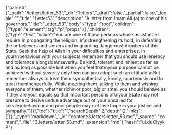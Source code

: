 {"parsed":{"_path":"/letters/letter_53","_dir":"letters","_draft":false,"_partial":false,"_locale":"","title":"Letter53","description":"A letter from Imam Ali (a) to one of his governors.","itle":"Letter_53","body":{"type":"root","children":[{"type":"element","tag":"p","props":{},"children":[{"type":"text","value":"You are one of those persons whose assistance I require in propagating the religion, in\nstrengthening its hold, in defeating the unbelievers and sinners and in guarding dangerous\nfrontiers of this State. Seek the help of Allah in your difficulties and enterprises. In your\nbehaviour with your subjects remember that you should use leniency and tolerance alongside\nseverity. Be kind, tolerant and lenient as far as and as long as possible but when you feel that\nyour purpose cannot be achieved without severity only then can you adopt such an attitude.\nBut remember always to treat them sympathetically, kindly, courteously and to treat them\ncheerfully. While meeting them, talking to them and wishing everyone of them, whether rich\nor poor, big or small you should behave as if they are your equals so that important persons of\nyour State may not presume to derive undue advantage out of your uncalled for servile\nbehaviour and poor people may not lose hope in your justice and sympathy."}]}],"toc":{"title":"","searchDepth":2,"depth":2,"links":[]}},"_type":"markdown","_id":"content:3.letters:letter_53.md","_source":"content","_file":"3.letters/letter_53.md","_extension":"md"},"hash":"uLduCIyykP"}